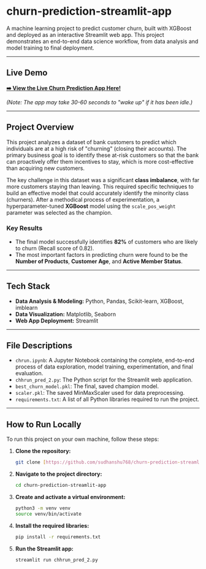 # churn-prediction-streamlit-app


A machine learning project to predict customer churn, built with XGBoost and deployed as an interactive Streamlit web app. This project demonstrates an end-to-end data science workflow, from data analysis and model training to final deployment.

---

## Live Demo

**[➡️ View the Live Churn Prediction App Here!](your-streamlit-app-url-goes-here)**

*(Note: The app may take 30-60 seconds to "wake up" if it has been idle.)*



---

## Project Overview

This project analyzes a dataset of bank customers to predict which individuals are at a high risk of "churning" (closing their accounts). The primary business goal is to identify these at-risk customers so that the bank can proactively offer them incentives to stay, which is more cost-effective than acquiring new customers.

The key challenge in this dataset was a significant **class imbalance**, with far more customers staying than leaving. This required specific techniques to build an effective model that could accurately identify the minority class (churners). After a methodical process of experimentation, a hyperparameter-tuned **XGBoost** model using the `scale_pos_weight` parameter was selected as the champion.

### Key Results
- The final model successfully identifies **82%** of customers who are likely to churn (Recall score of 0.82).
- The most important factors in predicting churn were found to be the **Number of Products**, **Customer Age**, and **Active Member Status**.

---

## Tech Stack
- **Data Analysis & Modeling:** Python, Pandas, Scikit-learn, XGBoost, imblearn
- **Data Visualization:** Matplotlib, Seaborn
- **Web App Deployment:** Streamlit

---

## File Descriptions
- `chrun.ipynb`: A Jupyter Notebook containing the complete, end-to-end process of data exploration, model training, experimentation, and final evaluation.
- `chhrun_pred_2.py`: The Python script for the Streamlit web application.
- `best_churn_model.pkl`: The final, saved champion model.
- `scaler.pkl`: The saved MinMaxScaler used for data preprocessing.
- `requirements.txt`: A list of all Python libraries required to run the project.

---

## How to Run Locally

To run this project on your own machine, follow these steps:

1.  **Clone the repository:**
    ```bash
    git clone [https://github.com/sudhanshu768/churn-prediction-streamlit-app.git](https://github.com/sudhanshu768/churn-prediction-streamlit-app.git)
    ```
2.  **Navigate to the project directory:**
    ```bash
    cd churn-prediction-streamlit-app
    ```
3.  **Create and activate a virtual environment:**
    ```bash
    python3 -m venv venv
    source venv/bin/activate
    ```
4.  **Install the required libraries:**
    ```bash
    pip install -r requirements.txt
    ```
5.  **Run the Streamlit app:**
    ```bash
    streamlit run chhrun_pred_2.py
    ```
